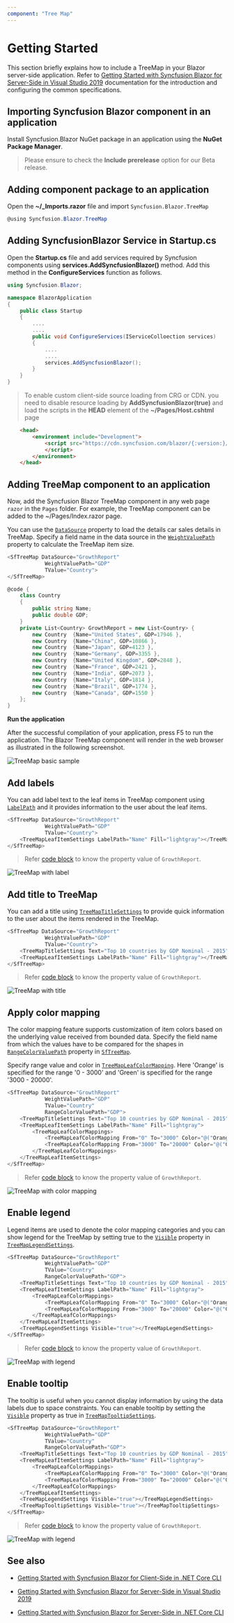 ```yaml
---
component: "Tree Map"
---
```


# Getting Started

This section briefly explains how to include a TreeMap in your Blazor server-side application. Refer to [Getting Started with Syncfusion Blazor for Server-Side in Visual Studio 2019](https://blazor.syncfusion.com/documentation/getting-started/vs-blazor/) documentation for the introduction and configuring the common specifications.

## Importing Syncfusion Blazor component in an application

Install Syncfusion.Blazor NuGet package in an application using the **NuGet Package Manager**.

> Please ensure to check the **Include prerelease** option for our Beta release.

## Adding component package to an application

Open the **~/_Imports.razor** file and import  `Syncfusion.Blazor.TreeMap`

```csharp
@using Syncfusion.Blazor.TreeMap
```

## Adding SyncfusionBlazor Service in Startup.cs

Open the **Startup.cs** file and add services required by Syncfusion components using **services.AddSyncfusionBlazor()** method. Add this method in the **ConfigureServices** function as follows.

```csharp
using Syncfusion.Blazor;

namespace BlazorApplication
{
    public class Startup
    {
        ....
        ....
        public void ConfigureServices(IServiceColloection services)
        {
            ....
            ....
            services.AddSyncfusionBlazor();
        }
    }
}
```

> To enable custom client-side source loading from CRG or CDN. you need to disable resource loading by **AddSyncfusionBlazor(true)** and load the scripts in the **HEAD** element of the **~/Pages/Host.cshtml** page

```html
    <head>
        <environment include="Development">
            <script src="https://cdn.syncfusion.com/blazor/{:version:}/syncfusion-blazor.min.js">
            </script>
        </environment>
    </head>
```

## Adding TreeMap component to an application

Now, add the Syncfusion Blazor TreeMap component in any web page `razor` in the `Pages` folder. For example, the TreeMap component can be added to the ~/Pages/Index.razor page.

You can use the [`DataSource`](https://help.syncfusion.com/cr/blazor/Syncfusion.Blazor.TreeMap.SfTreeMap-1.html) property to load the details car sales details in TreeMap. Specify a field name in the data source in the [`WeightValuePath`](https://help.syncfusion.com/cr/blazor/Syncfusion.Blazor.TreeMap.SfTreeMap-1.html#Syncfusion_Blazor_TreeMap_SfTreeMap_1_WeightValuePath) property to calculate the TreeMap item size.

```csharp
<SfTreeMap DataSource="GrowthReport"
            WeightValuePath="GDP"
            TValue="Country">
</SfTreeMap>

@code {
    class Country
    {
        public string Name;
        public double GDP;
    }
    private List<Country> GrowthReport = new List<Country> {
        new Country  {Name="United States", GDP=17946 },
        new Country  {Name="China", GDP=10866 },
        new Country  {Name="Japan", GDP=4123 },
        new Country  {Name="Germany", GDP=3355 },
        new Country  {Name="United Kingdom", GDP=2848 },
        new Country  {Name="France", GDP=2421 },
        new Country  {Name="India", GDP=2073 },
        new Country  {Name="Italy", GDP=1814 },
        new Country  {Name="Brazil", GDP=1774 },
        new Country  {Name="Canada", GDP=1550 }
    };
}
```

<b>Run the application</b>

After the successful compilation of your application, press F5 to run the application. The Blazor TreeMap component will render in the web browser as illustrated in the following screenshot.

   ![TreeMap basic sample](images/treemap-basic.png)

## Add labels

You can add label text to the leaf items in TreeMap component using [`LabelPath`](https://help.syncfusion.com/cr/blazor/Syncfusion.Blazor.TreeMap.TreeMapLeafItemSettings.html) and it provides information to the user about the leaf items.

```csharp
<SfTreeMap DataSource="GrowthReport"
            WeightValuePath="GDP"
            TValue="Country">
    <TreeMapLeafItemSettings LabelPath="Name" Fill="lightgray"></TreeMapLeafItemSettings>
</SfTreeMap>
```

> Refer [code block](#adding-treemap-component-to-an-application) to know the property value of `GrowthReport`.

![TreeMap with label](images/treemap-with-label.png)

## Add title to TreeMap

You can add a title using [`TreeMapTitleSettings`](https://help.syncfusion.com/cr/blazor/Syncfusion.Blazor.TreeMap.SfTreeMap-1.html#Syncfusion_Blazor_TreeMap_SfTreeMap_1_TitleSettings) to provide quick information to the user about the items rendered in the TreeMap.

```csharp
<SfTreeMap DataSource="GrowthReport"
            WeightValuePath="GDP"
            TValue="Country">
    <TreeMapTitleSettings Text="Top 10 countries by GDP Nominal - 2015"></TreeMapTitleSettings>
    <TreeMapLeafItemSettings LabelPath="Name" Fill="lightgray"></TreeMapLeafItemSettings>
</SfTreeMap>
```

> Refer [code block](#adding-treemap-component-to-an-application) to know the property value of `GrowthReport`.

![TreeMap with title](images/treemap-with-title.png)

## Apply color mapping

The color mapping feature supports customization of item colors based on the underlying value received from bounded data. Specify the field name from which the values have to be compared for the shapes in [`RangeColorValuePath`](https://help.syncfusion.com/cr/blazor/Syncfusion.Blazor.TreeMap.SfTreeMap-1.html#Syncfusion_Blazor_TreeMap_SfTreeMap_1_RangeColorValuePath) property in [`SfTreeMap`](https://help.syncfusion.com/cr/aspnetcore-blazor/Syncfusion.Blazor.TreeMap.SfTreeMap-1.html).

Specify range value and color in [`TreeMapLeafColorMapping`](https://help.syncfusion.com/cr/blazor/Syncfusion.Blazor.TreeMap.TreeMapLeafItemSettings.html). Here 'Orange' is specified for the range '0 - 3000' and 'Green' is specified for the range '3000 - 20000'.

```csharp
<SfTreeMap DataSource="GrowthReport"
            WeightValuePath="GDP"
            TValue="Country"
            RangeColorValuePath="GDP">
    <TreeMapTitleSettings Text="Top 10 countries by GDP Nominal - 2015"></TreeMapTitleSettings>
    <TreeMapLeafItemSettings LabelPath="Name" Fill="lightgray">
        <TreeMapLeafColorMappings>
            <TreeMapLeafColorMapping From="0" To="3000" Color="@("Orange")"></TreeMapLeafColorMapping>
            <TreeMapLeafColorMapping From="3000" To="20000" Color="@("Green")"></TreeMapLeafColorMapping>
        </TreeMapLeafColorMappings>
    </TreeMapLeafItemSettings>
</SfTreeMap>
```

> Refer [code block](#adding-treemap-component-to-an-application) to know the property value of `GrowthReport`.

![TreeMap with color mapping](images/Colormapping.png)

## Enable legend

Legend items are used to denote the color mapping categories and you can show legend for the TreeMap by setting true to the [`Visible`](https://help.syncfusion.com/cr/blazor/Syncfusion.Blazor.TreeMap.TreeMapLegendSettings.html) property in [`TreeMapLegendSettings`](https://help.syncfusion.com/cr/aspnetcore-blazor/Syncfusion.Blazor.TreeMap.TreeMapLegendSettings.html).

```csharp
<SfTreeMap DataSource="GrowthReport"
            WeightValuePath="GDP"
            TValue="Country"
            RangeColorValuePath="GDP">
    <TreeMapTitleSettings Text="Top 10 countries by GDP Nominal - 2015"></TreeMapTitleSettings>
    <TreeMapLeafItemSettings LabelPath="Name" Fill="lightgray">
        <TreeMapLeafColorMappings>
            <TreeMapLeafColorMapping From="0" To="3000" Color="@("Orange")"></TreeMapLeafColorMapping>
            <TreeMapLeafColorMapping From="3000" To="20000" Color="@("Green")"></TreeMapLeafColorMapping>
        </TreeMapLeafColorMappings>
    </TreeMapLeafItemSettings>
    <TreeMapLegendSettings Visible="true"></TreeMapLegendSettings>
</SfTreeMap>
```

> Refer [code block](#adding-treemap-component-to-an-application) to know the property value of `GrowthReport`.

![TreeMap with legend](images/Legend.png)

## Enable tooltip

The tooltip is useful when you cannot display information by using the data labels due to space constraints. You can enable tooltip by setting the [`Visible`](https://help.syncfusion.com/cr/blazor/Syncfusion.Blazor.TreeMap.TreeMapTooltipSettings.html#Syncfusion_Blazor_TreeMap_TreeMapTooltipSettings_Visible) property as true in [`TreeMapTooltipSettings`](https://help.syncfusion.com/cr/blazor/Syncfusion.Blazor.TreeMap.TreeMapTooltipSettings.html#Syncfusion_Blazor_TreeMap_TreeMapTooltipSettings_Visible).

```csharp
<SfTreeMap DataSource="GrowthReport"
            WeightValuePath="GDP"
            TValue="Country"
            RangeColorValuePath="GDP">
    <TreeMapTitleSettings Text="Top 10 countries by GDP Nominal - 2015"></TreeMapTitleSettings>
    <TreeMapLeafItemSettings LabelPath="Name" Fill="lightgray">
        <TreeMapLeafColorMappings>
            <TreeMapLeafColorMapping From="0" To="3000" Color="@("Orange")"></TreeMapLeafColorMapping>
            <TreeMapLeafColorMapping From="3000" To="20000" Color="@("Green")"></TreeMapLeafColorMapping>
        </TreeMapLeafColorMappings>
    </TreeMapLeafItemSettings>
    <TreeMapLegendSettings Visible="true"></TreeMapLegendSettings>
    <TreeMapTooltipSettings Visible="true"></TreeMapTooltipSettings>
</SfTreeMap>
```

> Refer [code block](#adding-treemap-component-to-an-application) to know the property value of `GrowthReport`.

![TreeMap with legend](images/Tooltip.png)

## See also

* [Getting Started with Syncfusion Blazor for Client-Side in .NET Core CLI](https://blazor.syncfusion.com/documentation/getting-started/dotnet-cli-blazor/)

* [Getting Started with Syncfusion Blazor for Server-Side in Visual Studio 2019](https://blazor.syncfusion.com/documentation/getting-started/vs-blazor-server/)

* [Getting Started with Syncfusion Blazor for Server-Side in .NET Core CLI](https://blazor.syncfusion.com/documentation/getting-started/dotnet-cli-blazor-server/)